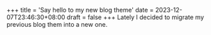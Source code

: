 +++
title = 'Say hello to my new blog theme'
date = 2023-12-07T23:46:30+08:00
draft = false
+++
Lately I decided to migrate my previous blog them into a new one.